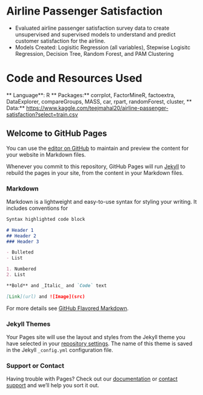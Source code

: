 # Airline Passenger Satisfaction
* Evaluated airline passenger satisfaction survey data to create unsupervised and supervised models to understand and predict customer satisfaction for the airline.
* Models Created: Logisitic Regression (all variables), Stepwise Logisitc Regression, Decision Tree, Random Forest, and PAM Clustering

# Code and Resources Used
** Language**: R 
** Packages:** corrplot, FactorMineR, factoextra, DataExplorer, compareGroups, MASS, car, rpart, randomForest, cluster, 
** Data:** https://www.kaggle.com/teejmahal20/airline-passenger-satisfaction?select=train.csv


## Welcome to GitHub Pages

You can use the [editor on GitHub](https://github.com/saratuncten/sara-tuncten-portfolio/edit/gh-pages/index.md) to maintain and preview the content for your website in Markdown files.

Whenever you commit to this repository, GitHub Pages will run [Jekyll](https://jekyllrb.com/) to rebuild the pages in your site, from the content in your Markdown files.

### Markdown

Markdown is a lightweight and easy-to-use syntax for styling your writing. It includes conventions for

```markdown
Syntax highlighted code block

# Header 1
## Header 2
### Header 3

- Bulleted
- List

1. Numbered
2. List

**Bold** and _Italic_ and `Code` text

[Link](url) and ![Image](src)
```

For more details see [GitHub Flavored Markdown](https://guides.github.com/features/mastering-markdown/).

### Jekyll Themes

Your Pages site will use the layout and styles from the Jekyll theme you have selected in your [repository settings](https://github.com/saratuncten/sara-tuncten-portfolio/settings/pages). The name of this theme is saved in the Jekyll `_config.yml` configuration file.

### Support or Contact

Having trouble with Pages? Check out our [documentation](https://docs.github.com/categories/github-pages-basics/) or [contact support](https://support.github.com/contact) and we’ll help you sort it out.
